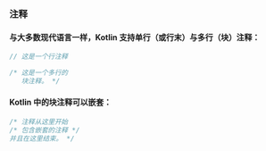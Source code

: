 ### 注释

#### 与大多数现代语言一样，Kotlin 支持单行（或行末）与多行（块）注释：

```kotlin
// 这是一个行注释

/* 这是一个多行的
   块注释。 */
```

#### Kotlin 中的块注释可以嵌套：

```kotlin
/* 注释从这里开始
/* 包含嵌套的注释 */
并且在这里结束。 */
```
